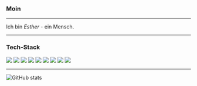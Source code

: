 ### Moin

---

Ich bin *Esther* - ein Mensch.



---


### Tech-Stack

<img src = "https://img.shields.io/badge/-C%23-512bd4?style=flat&logo=dotnet&logoColor=white"> <img src = "https://img.shields.io/badge/-ASP.NET-512bd4?style=flat&logo=.net&logoColor=white"> <img src = "https://img.shields.io/badge/-Blazor-512bd4?style=flat&logo=blazor&logoColor=white"> <img src = "https://img.shields.io/badge/-PostgreSQL-336791?style=flat&logo=postgresql&logoColor=white"> <img src = "https://img.shields.io/badge/-Nginx-169100?style=flat&logo=nginx&logoColor=white"> <img src = "https://img.shields.io/badge/-Jenkins-darkred?style=flat&logo=jenkins&logoColor=white"> <img src = "https://img.shields.io/badge/-Docker-0db7ed?style=flat&logo=Docker&logoColor=white"> <img src="http://img.shields.io/badge/-Git-F1502F?style=flat&logo=git&logoColor=FFFFFF"> <img src="http://img.shields.io/badge/-Github-000000?style=flat&logo=github&logoColor=FFFFFF"> 

---

![GitHub stats](https://github-readme-stats.vercel.app/api?username=marceljenner&show_icons=true&hide_border=true)
